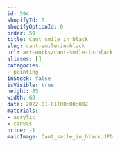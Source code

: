 ```yaml
---
id: 594
shopifyId: 0
shopifyOptionId: 0
order: 59
title: Cant smile in black
slug: cant-smile-in-black
url: art-works/cant-smile-in-black
aliases: []
categories:
- painting
inStock: false
isVisible: true
height: 85
width: 60
date: 2022-01-01T00:00:00Z
materials:
- acrylic
- canvas
price: -1
mainImage: Cant_smile_in_black.JPG
---
```

